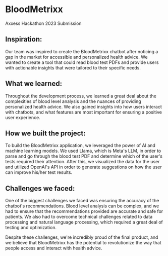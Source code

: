 # BloodMetrixx
Axxess Hackathon 2023 Submission

## Inspiration:
Our team was inspired to create the BloodMetrixx chatbot after noticing a gap in the market for accessible and personalized health advice. We wanted to create a tool that could read blood test PDFs and provide users with actionable insights that were tailored to their specific needs.

## What we learned:
Throughout the development process, we learned a great deal about the complexities of blood level analysis and the nuances of providing personalized health advice. We also gained insights into how users interact with chatbots, and what features are most important for ensuring a positive user experience.

## How we built the project:
To build the BloodMetrixx application, we leveraged the power of AI and machine learning models. We used Llama, which is Meta's LLM, in order to parse and go through the blood test PDF and determine which of the user's tests required their attention. After this, we visualized the data for the user and utilized OpenAI's API in order to generate suggestions on how the user can improve his/her test results.

## Challenges we faced:
One of the biggest challenges we faced was ensuring the accuracy of the chatbot's recommendations. Blood level analysis can be complex, and we had to ensure that the recommendations provided are accurate and safe for patients. We also had to overcome technical challenges related to data processing and natural language processing, which required a great deal of testing and optimization.

Despite these challenges, we're incredibly proud of the final product, and we believe that BloodMetrixx has the potential to revolutionize the way that people access and interact with health advice.
